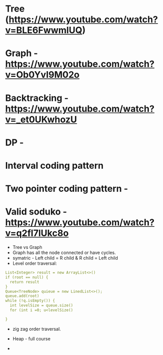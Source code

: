 # Tree (https://www.youtube.com/watch?v=BLE6FwwmlUQ)
# Graph - https://www.youtube.com/watch?v=Ob0YvI9M02o
# Backtracking - https://www.youtube.com/watch?v=_et0UKwhozU
# DP - 
# Interval coding pattern
# Two pointer coding pattern -
# Valid soduko - https://www.youtube.com/watch?v=q2fl7lUkc8o

- Tree vs Graph
- Graph has all the node connected or have cycles.
- symatric - Left child = R child & R child = Left child
- Level order traversal:

```yaml
List<Integer> result = new ArrayList<>()
if (root == null) {
  return result
}
Queue<TreeNode> quieue = new LinedList<>();
queue.add(root)
while (!q.isEmpty()) {
  int levelSize = queue.size()
  for (int i =0; u<levelSize()

}
```
- zig zag order traversal.

- Heap - full course
- 